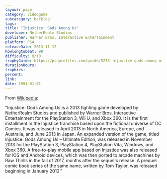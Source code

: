 ```yaml
---
layout: page
category: videogame
subcategory: backlog
tags:
title: "Injustice: Gods Among Us"
developer: NetherRealm Studios
publisher: Warner Bros. Interactive Entertainment
platform: PS4
releaseDate: 2013-11-12
howlongtobeat: 90
difficulty: 9/10
trophyGuide: https://psnprofiles.com/guide/5278-injustice-gods-among-us-ultimate-edition-trophy-guide
durationHours:
trophies:
percent:
link:
date: 1991-01-01
---
```


From [Wikipedia](https://en.wikipedia.org/wiki/Injustice:_Gods_Among_Us):

"Injustice: Gods Among Us is a 2013 fighting game developed by NetherRealm Studios and published by Warner Bros. Interactive Entertainment for the PlayStation 3, Wii U, and Xbox 360. It is the first installment in the Injustice franchise based upon the fictional universe of DC Comics. It was released in April 2013 in North America, Europe, and Australia, and June 2013 in Japan. An expanded version of the game, titled Injustice: Gods Among Us – Ultimate Edition, was released in November 2013 for the PlayStation 3, PlayStation 4, PlayStation Vita, Windows, and Xbox 360. A free-to-play mobile app based on Injustice was also released for iOS and Android devices, which was then ported to arcade machines by Raw Thrills in the fall of 2017, months after the sequel's release. A prequel comic book series of the same name, written by Tom Taylor, was released beginning in January 2013."
